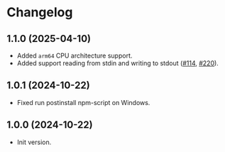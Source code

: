 # Changelog

## 1.1.0 (2025-04-10)

- Added `arm64` CPU architecture support.
- Added support reading from stdin and writing to stdout ([#114](https://github.com/google/guetzli/pull/114), [#220](https://github.com/google/guetzli/pull/220)).


## 1.0.1 (2024-10-22)

- Fixed run postinstall npm-script on Windows.


## 1.0.0 (2024-10-22)

- Init version.
